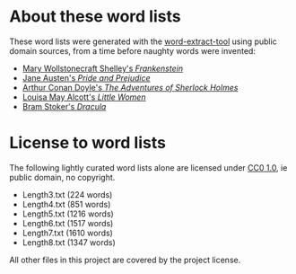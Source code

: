 # About these word lists
These word lists were generated with the [word-extract-tool](word-extract-tool.html)
using public domain sources, from a time before naughty words were invented:
 - [Mary Wollstonecraft Shelley's _Frankenstein_](https://www.gutenberg.org/ebooks/42324)
 - [Jane Austen's _Pride and Prejudice_](https://www.gutenberg.org/ebooks/1342)
 - [Arthur Conan Doyle's _The Adventures of Sherlock Holmes_](https://www.gutenberg.org/ebooks/1661)
 - [Louisa May Alcott's _Little Women_](https://www.gutenberg.org/ebooks/37106)
 - [Bram Stoker's _Dracula_](https://www.gutenberg.org/ebooks/345)

 # License to word lists
The following lightly curated word lists alone are licensed under 
[CC0 1.0](https://creativecommons.org/publicdomain/zero/1.0/),
ie public domain, no copyright.
- Length3.txt (224 words)
- Length4.txt (851 words)
- Length5.txt (1216 words)
- Length6.txt (1517 words)
- Length7.txt (1610 words)
- Length8.txt (1347 words)

All other files in this project are covered by the project license.